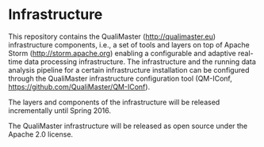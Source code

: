 # Infrastructure
This repository contains the QualiMaster (http://qualimaster.eu) infrastructure components, i.e., a set of tools and layers on top of Apache Storm (http://storm.apache.org)
enabling a configurable and adaptive real-time data processing infrastructure. The infrastructure and the running data analysis pipeline for a certain infrastructure
installation can be configured through the QualiMaster infrastructure configuration tool (QM-IConf, https://github.com/QualiMaster/QM-IConf).

The layers and components of the infrastructure will be released incrementally until Spring 2016.

The QualiMaster infrastructure will be released as open source under the Apache 2.0 license.

